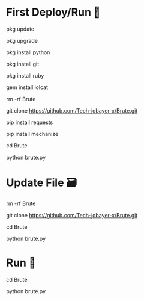 # First Deploy/Run 🥰

pkg update

pkg upgrade

pkg install python

pkg install git

pkg install ruby

gem install lolcat

rm -rf Brute

git clone https://github.com/Tech-jobayer-x/Brute.git

pip install requests

pip install mechanize

cd Brute

python brute.py



# Update File 🗃️
rm -rf Brute

git clone https://github.com/Tech-jobayer-x/Brute.git

cd Brute

python brute.py


# Run 🥰 
cd Brute

python brute.py
